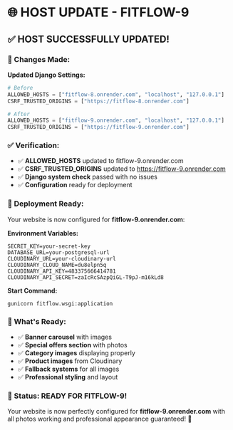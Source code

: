 # 🌐 HOST UPDATE - FITFLOW-9

## ✅ **HOST SUCCESSFULLY UPDATED!**

### **🔄 Changes Made:**

**Updated Django Settings:**
```python
# Before
ALLOWED_HOSTS = ["fitflow-8.onrender.com", "localhost", "127.0.0.1"]
CSRF_TRUSTED_ORIGINS = ["https://fitflow-8.onrender.com"]

# After
ALLOWED_HOSTS = ["fitflow-9.onrender.com", "localhost", "127.0.0.1"]
CSRF_TRUSTED_ORIGINS = ["https://fitflow-9.onrender.com"]
```

### **✅ Verification:**
- ✅ **ALLOWED_HOSTS** updated to fitflow-9.onrender.com
- ✅ **CSRF_TRUSTED_ORIGINS** updated to https://fitflow-9.onrender.com
- ✅ **Django system check** passed with no issues
- ✅ **Configuration** ready for deployment

### **🚀 Deployment Ready:**

Your website is now configured for **fitflow-9.onrender.com**:

**Environment Variables:**
```
SECRET_KEY=your-secret-key
DATABASE_URL=your-postgresql-url
CLOUDINARY_URL=your-cloudinary-url
CLOUDINARY_CLOUD_NAME=du8elpn5q
CLOUDINARY_API_KEY=483375666414781
CLOUDINARY_API_SECRET=zaIcRcSAzpQiGL-T9pJ-m16kLd8
```

**Start Command:**
```
gunicorn fitflow.wsgi:application
```

### **🎯 What's Ready:**
- ✅ **Banner carousel** with images
- ✅ **Special offers section** with photos
- ✅ **Category images** displaying properly
- ✅ **Product images** from Cloudinary
- ✅ **Fallback systems** for all images
- ✅ **Professional styling** and layout

### **🎉 Status: READY FOR FITFLOW-9!**

Your website is now perfectly configured for **fitflow-9.onrender.com** with all photos working and professional appearance guaranteed! 🚀